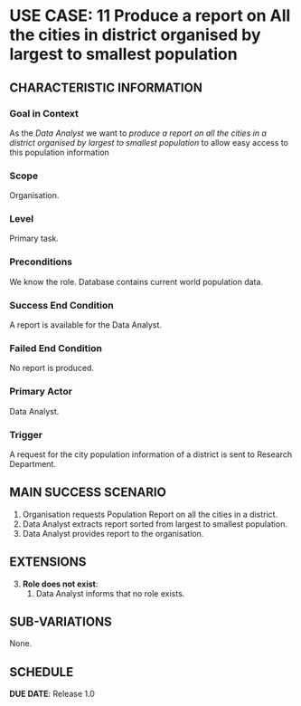 # USE CASE: 11 Produce a report on All the cities in district organised by largest to smallest population

## CHARACTERISTIC INFORMATION

### Goal in Context

As the *Data Analyst* we want to *produce a report on all the cities in a district organised by largest to smallest population*
to allow easy access to this population information

### Scope

Organisation.

### Level

Primary task.

### Preconditions

We know the role.  Database contains current world population data.

### Success End Condition

A report is available for the Data Analyst.

### Failed End Condition

No report is produced.

### Primary Actor

Data Analyst.

### Trigger

A request for the city population information of a district is sent to Research Department.

## MAIN SUCCESS SCENARIO

1. Organisation requests Population Report on all the cities in a district.
2. Data Analyst extracts report sorted from largest to smallest population.
3. Data Analyst provides report to the organisation.



## EXTENSIONS

3. **Role does not exist**:
    1. Data Analyst informs that no role exists.

## SUB-VARIATIONS

None.

## SCHEDULE

**DUE DATE**: Release 1.0
